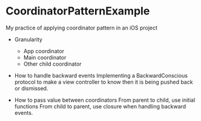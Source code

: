 # CoordinatorPatternExample
My practice of applying coordinator pattern in an iOS project

- Granularity
  - App coordinator
  - Main coordinator
  - Other child coordinator

- How to handle backward events
Implementing a BackwardConscious protocol to make a view controller to know then it is being pushed back or dismissed.

- How to pass value between coordinators
From parent to child, use initial functions
From child to parent, use closure when handling backward events.
